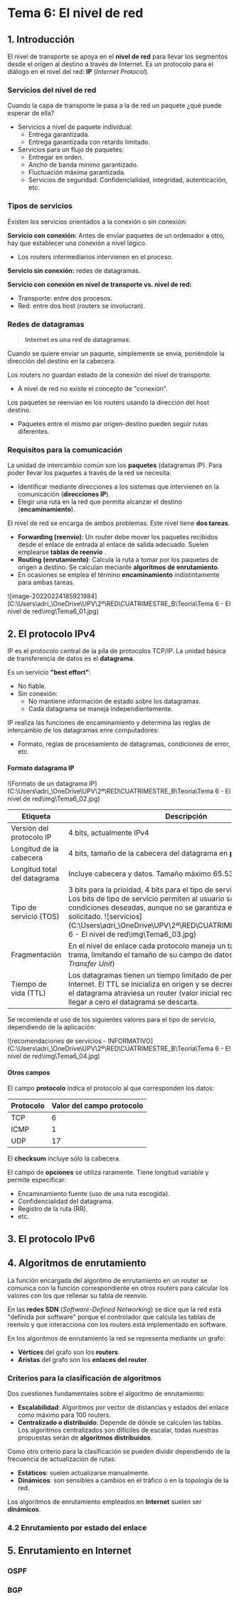 # Tema 6: El nivel de red

## 1. Introducción

El nivel de transporte se apoya en el **nivel de red** para llevar los segmentos desde el origen al destino a través de Internet. Es un protocolo para el diálogo en el nivel del red: **IP** (*Internet Protocol*).

### Servicios del nivel de red

Cuando la capa de transporte le pasa a la de red un paquete ¿qué puede esperar de ella?

* Servicios a nivel de paquete individual:
  * Entrega garantizada.
  * Entrega garantizada con retardo limitado.
* Servicios para un flujo de paquetes:
  * Entregar en orden.
  * Ancho de banda mínimo garantizado.
  * Fluctuación máxima garantizada.
  * Servicios de seguridad: Confidencialidad, integridad, autenticación, etc.

### Tipos de servicios

Existen los servicios orientados a la conexión o sin conexión:

**Servicio con conexión:** Antes de enviar paquetes de un ordenador a otro, hay que establecer una conexión a nivel lógico.

* Los routers intermediarios intervienen en el proceso.

**Servicio sin conexión:** redes de datagramas.

**Servicio con conexión en nivel de transporte vs. nivel de red:**

* Transporte: entre dos procesos.
* Red: entre dos host (routers se involucran).

### Redes de datagramas

> **Internet es una red de datagramas.**

Cuando se quiere enviar un paquete, simplemente se envía, poniéndole la dirección del destino en la cabecera.

Los routers no guardan estado de la conexión del nivel de transporte.

* A nivel de red no existe el concepto de "conexión".

Los paquetes se reenvían en los routers usando la dirección del host destino.

* Paquetes entre el mismo par origen-destino pueden seguir rutas diferentes.

### Requisitos para la comunicación

La unidad de intercambio común son los **paquetes** (datagramas IP). Para poder llevar los paquetes a través de la red se necesita:

* Identificar mediante direcciones a los sistemas que intervienen en la comunicación (**direcciones IP**).
* Elegir una ruta en la red que permita alcanzar el destino (**encaminamiento**).

El nivel de red se encarga de ambos problemas. Este nivel tiene **dos tareas**.

* **Forwarding (reenvio)**: Un router debe mover los paquetes recibidos desde el enlace de entrada al enlace de salida adecuado. Suelen emplearse **tablas de reenvío** .
* **Routing (enrutamiento)**: Calcula la ruta a tomar por los paquetes de origen a destino. Se calculan meciante **algoritmos de enrutamiento**.
* En ocasiones se emplea el término **encaminamiento** indistintamente para ambas tareas.

![image-20220224185921984](C:\Users\adri_\OneDrive\UPV\2º\RED\CUATRIMESTRE_B\Teoría\Tema 6 - El nivel de red\img\Tema6_01.jpg)

## 2. El protocolo IPv4

IP es el protocolo central de la pila de protocolos TCP/IP. La unidad básica de transferencia de datos es el **datagrama**. 

Es un servicio **"best effort"**:

* No fiable.
* Sin conexión:
  * No mantiene información de estado sobre los datagramas.
  * Cada datagrama se maneja independientemente.

IP realiza las funciones de encaminamiento y determina las reglas de intercambio de los datagramas enre computadores:

* Formato, reglas de procesamiento de datagramas, condiciones de error, etc.

#### Formato datagrama IP

![Formato de un datagrama IP](C:\Users\adri_\OneDrive\UPV\2º\RED\CUATRIMESTRE_B\Teoría\Tema 6 - El nivel de red\img\Tema6_02.jpg)

| Etiqueta                     | Descripción                                                                                                                                                                                                                                                                                                                            |
| ---------------------------- | -------------------------------------------------------------------------------------------------------------------------------------------------------------------------------------------------------------------------------------------------------------------------------------------------------------------------------------- |
| Versión del protocolo IP     | 4 bits, actualmente IPv4                                                                                                                                                                                                                                                                                                               |
| Longitud de la cabecera      | 4 bits, tamaño de la cabecera del datagrama en **palabras de 32 bits**.                                                                                                                                                                                                                                                                |
| Longitud total del datagrama | Incluye cabecera y datos. Tamaño máximo 65.535 bytes (64K - 1)                                                                                                                                                                                                                                                                         |
| Tipo de servicio (TOS)       | 3 bits para la prioidad, 4 bits para el tipo de servicio y un bit a cero. Los bits de tipo de servicio permiten al usuario solocitar las condiciones deseadas, aunque no se garantiza el tipo de servicio solicitado. ![servicios](C:\Users\adri_\OneDrive\UPV\2º\RED\CUATRIMESTRE_B\Teoría\Tema 6 - El nivel de red\img\Tema6_03.jpg) |
| Fragmentación                | En el nivel de enlace cada protocolo maneja un tamaño máximo de trama, limitando el tamaño de su campo de datos: **MTU** (*Maximum Transfer Unit*)                                                                                                                                                                                     |
| Tiempo de vida (TTL)         | Los datagramas tienen un tiempo limitado de permanencia en Internet. El TTL se inicializa en origen y se decrementa cada vez que el datagrama atraviesa un router (valor inicial recomendado = 64). Al llegar a cero el datagrama se descarta.                                                                                         |

Se recomienda el uso de los siguientes valores para el tipo de servicio, dependiendo de la aplicación:

![recomendaciones de servicios - INFORMATIVO](C:\Users\adri_\OneDrive\UPV\2º\RED\CUATRIMESTRE_B\Teoría\Tema 6 - El nivel de red\img\Tema6_04.jpg)

#### Otros campos

El campo **protocolo** indica el protocolo al que corresponden los datos:

| Protocolo | Valor del campo protocolo |
| --------- | ------------------------- |
| TCP       | 6                         |
| ICMP      | 1                         |
| UDP       | 17                        |

  El **checksum** incluye sólo la cabecera. 

El campo de **opciones** se utiliza raramente. Tiene longitud variable y permite especificar:

* Encaminamiento fuente (uso de una ruta escogida).
* Confidencialidad del datagrama.
* Registro de la ruta (RR).
* etc.

## 3. El protocolo IPv6

## 4. Algoritmos de enrutamiento

La función encargada del algoritmo de enrutamiento en un router se comunica con la función correspondiente en otros routers para calcular los valores con los que rellenar su tabla de reenvío.

En las **redes SDN** (*Software-Defined Networking*) se dice que la red está "definida por software" porque el controlador que calcula las tablas de reenvío y que interacciona con los routers está implementado en software.

En los algoritmos de enrutamiento la red se representa mediante un grafo:

* **Vértices** del grafo son los **routers**.
* **Aristas** del grafo son los **enlaces del router**.

### Criterios para la clasificación de algoritmos

Dos cuestiones fundamentales sobre el algoritmo de enrutamiento:

* **Escalabilidad**: Algoritmos por vector de distancias y estados del enlace como máximo para 100 routers.
* **Centralizado o distribuido**: Depende de dónde se calculen las tablas. Los algoritmos centralizados son difíciles de escalar, todas nuestras propuestas serán de **algoritmos distribuidos**.

Como otro criterio para la clasificación se pueden dividir dependiendo de la frecuencia de actualización de rutas:

* **Estáticos**: suelen actualizarse manualmente.
* **Dinámicos**: son sensibles a cambios en el tráfico o en la topología de la red.

Los algoritmos de enrutamiento empleados en **Internet** suelen ser **dinámicos**.

### 4.2 Enrutamiento por estado del enlace

## 5. Enrutamiento en Internet

### OSPF

### BGP
